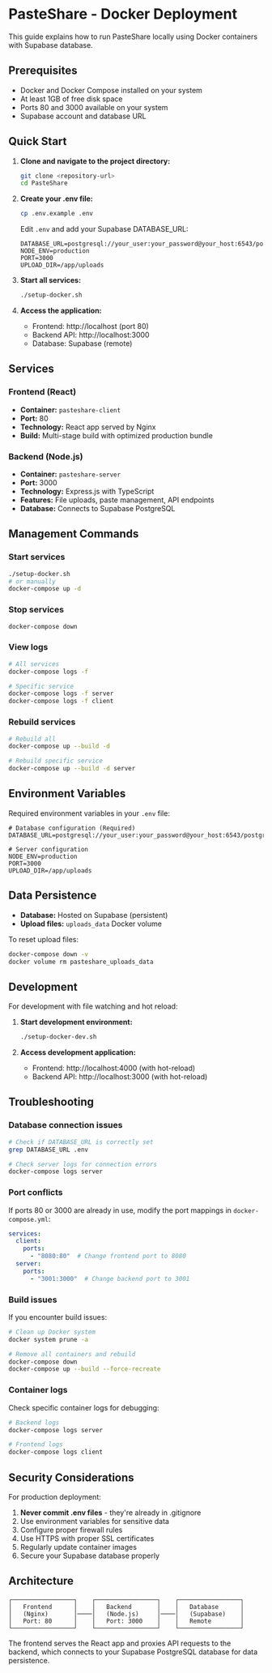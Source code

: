 # PasteShare - Docker Deployment

This guide explains how to run PasteShare locally using Docker containers with Supabase database.

## Prerequisites

- Docker and Docker Compose installed on your system
- At least 1GB of free disk space
- Ports 80 and 3000 available on your system
- Supabase account and database URL

## Quick Start

1. **Clone and navigate to the project directory:**
   ```bash
   git clone <repository-url>
   cd PasteShare
   ```

2. **Create your .env file:**
   ```bash
   cp .env.example .env
   ```
   
   Edit `.env` and add your Supabase DATABASE_URL:
   ```env
   DATABASE_URL=postgresql://your_user:your_password@your_host:6543/postgres
   NODE_ENV=production
   PORT=3000
   UPLOAD_DIR=/app/uploads
   ```

3. **Start all services:**
   ```bash
   ./setup-docker.sh
   ```

4. **Access the application:**
   - Frontend: http://localhost (port 80)
   - Backend API: http://localhost:3000
   - Database: Supabase (remote)

## Services

### Frontend (React)
- **Container:** `pasteshare-client`
- **Port:** 80
- **Technology:** React app served by Nginx
- **Build:** Multi-stage build with optimized production bundle

### Backend (Node.js)
- **Container:** `pasteshare-server`
- **Port:** 3000
- **Technology:** Express.js with TypeScript
- **Features:** File uploads, paste management, API endpoints
- **Database:** Connects to Supabase PostgreSQL

## Management Commands

### Start services
```bash
./setup-docker.sh
# or manually
docker-compose up -d
```

### Stop services
```bash
docker-compose down
```

### View logs
```bash
# All services
docker-compose logs -f

# Specific service
docker-compose logs -f server
docker-compose logs -f client
```

### Rebuild services
```bash
# Rebuild all
docker-compose up --build -d

# Rebuild specific service
docker-compose up --build -d server
```

## Environment Variables

Required environment variables in your `.env` file:

```env
# Database configuration (Required)
DATABASE_URL=postgresql://your_user:your_password@your_host:6543/postgres

# Server configuration
NODE_ENV=production
PORT=3000
UPLOAD_DIR=/app/uploads
```

## Data Persistence

- **Database:** Hosted on Supabase (persistent)
- **Upload files:** `uploads_data` Docker volume

To reset upload files:
```bash
docker-compose down -v
docker volume rm pasteshare_uploads_data
```

## Development

For development with file watching and hot reload:

1. **Start development environment:**
   ```bash
   ./setup-docker-dev.sh
   ```

2. **Access development application:**
   - Frontend: http://localhost:4000 (with hot-reload)
   - Backend API: http://localhost:3000 (with hot-reload)

## Troubleshooting

### Database connection issues
```bash
# Check if DATABASE_URL is correctly set
grep DATABASE_URL .env

# Check server logs for connection errors
docker-compose logs server
```

### Port conflicts
If ports 80 or 3000 are already in use, modify the port mappings in `docker-compose.yml`:

```yaml
services:
  client:
    ports:
      - "8080:80"  # Change frontend port to 8080
  server:
    ports:
      - "3001:3000"  # Change backend port to 3001
```

### Build issues
If you encounter build issues:

```bash
# Clean up Docker system
docker system prune -a

# Remove all containers and rebuild
docker-compose down
docker-compose up --build --force-recreate
```

### Container logs
Check specific container logs for debugging:

```bash
# Backend logs
docker-compose logs server

# Frontend logs
docker-compose logs client
```

## Security Considerations

For production deployment:

1. **Never commit .env files** - they're already in .gitignore
2. Use environment variables for sensitive data
3. Configure proper firewall rules
4. Use HTTPS with proper SSL certificates
5. Regularly update container images
6. Secure your Supabase database properly

## Architecture

```
┌─────────────────┐    ┌─────────────────┐    ┌─────────────────┐
│   Frontend      │    │   Backend       │    │   Database      │
│   (Nginx)       │────│   (Node.js)     │────│   (Supabase)    │
│   Port: 80      │    │   Port: 3000    │    │   Remote        │
└─────────────────┘    └─────────────────┘    └─────────────────┘
```

The frontend serves the React app and proxies API requests to the backend, which connects to your Supabase PostgreSQL database for data persistence. 